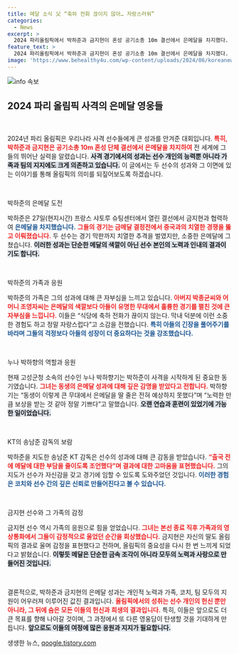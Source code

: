 ```yaml
---
title: 메달 소식 父 “축하 전화 끊이지 않아… 자랑스러워”
categories:
  - News
excerpt: >
  2024 파리올림픽에서 박하준과 금지현이 혼성 공기소총 10m 결선에서 은메달을 차지했다. 가족의 응원과 기쁨 속에 이룬 성과로, 그들의 여정은 감동으로 가득하다. 클릭하고 그 이야기를 들어보세요!
feature_text: >
  2024 파리올림픽에서 박하준과 금지현이 혼성 공기소총 10m 결선에서 은메달을 차지했다. 가족의 응원과 기쁨 속에 이룬 성과로, 그들의 여정은 감동으로 가득하다. 클릭하고 그 이야기를 들어보세요!
image: 'https://www.behealthy4u.com/wp-content/uploads/2024/06/koreanews.jpg'
---
```


<p><img src="https://www.behealthy4u.com/wp-content/uploads/2024/06/koreanews.jpg" alt="info 속보" /></p>

<h2 data-ke-size="size26">2024 파리 올림픽 사격의 은메달 영웅들</h2>

<p data-ke-size="size16">&nbsp;</p>

<p>2024년 파리 올림픽은 우리나라 사격 선수들에게 큰 성과를 안겨준 대회입니다. <b><span style="color: #ee2323;">특히, 박하준과 금지현은 공기소총 10m 혼성 단체 결선에서 은메달을 차지하여</span></b> 전 세계에 그들의 뛰어난 실력을 알렸습니다. <b><span style="background-color: #21538527;">사격 경기에서의 성과는 선수 개인의 능력뿐 아니라 가족과 팀의 지지에도 크게 의존하고 있습니다.</span></b> 이 글에서는 두 선수의 성과와 그 이면에 있는 이야기를 통해 올림픽의 의미를 되짚어보도록 하겠습니다.</p>

<p data-ke-size="size16">&nbsp;</p>

<p>박하준의 은메달 도전</p>

<p>박하준은 27일(현지시간) 프랑스 샤토루 슈팅센터에서 열린 결선에서 금지현과 협력하여 <b><span style="color: #1a5490;">은메달을 차지했습니다.</span></b> <b><span style="color: #ee2323;">그들의 경기는 금메달 결정전에서 중국과의 치열한 경쟁을 뚫고 이뤄졌습니다.</span></b> 두 선수는 경기 막판까지 치열한 추격을 벌였지만, 소중한 은메달에 그쳤습니다. <b><span style="background-color: #21538527;">이러한 성과는 단순한 메달의 색깔이 아닌 선수 본인의 노력과 인내의 결과이기도 합니다.</span></b></p>

<p data-ke-size="size16">&nbsp;</p>

<p>박하준의 가족과 응원</p>

<p>박하준의 가족은 그의 성과에 대해 큰 자부심을 느끼고 있습니다. <b><span style="color: #ee2323;">아버지 박종균씨와 어머니 조영자씨는 은메달의 색깔보다 아들이 유명한 무대에서 훌륭한 경기를 펼친 것에 큰 자부심을 느낍니다.</span></b> 이들은 “식당에 축하 전화가 끊이지 않는다. 막내 덕분에 이런 소중한 경험도 하고 정말 자랑스럽다”고 소감을 전했습니다. <b><span style="color: #1a5490;">특히 아들의 긴장을 풀어주기를 바라며 그들의 걱정보다 아들의 성장이 더 중요하다는 것을 강조했습니다.</span></b></p>

<p data-ke-size="size16">&nbsp;</p>

<p>누나 박하향의 역할과 응원</p>

<p>현재 고성군청 소속의 선수인 누나 박하향기는 박하준이 사격을 시작하게 된 중요한 동기였습니다. <b><span style="color: #ee2323;">그녀는 동생의 은메달 성과에 대해 깊은 감명을 받았다고 전합니다.</span></b> 박하향기는 “동생이 이렇게 큰 무대에서 은메달을 딸 줄은 전혀 예상하지 못했다”며 “노력한 만큼 보상을 받는 것 같아 정말 기쁘다”고 말했습니다. <b><span style="background-color: #21538527;">오랜 연습과 훈련이 있었기에 가능한 일이었습니다.</span></b> </p>

<p data-ke-size="size16">&nbsp;</p>

<p>KT의 송남준 감독의 보람</p>

<p>박하준을 지도한 송남준 KT 감독은 선수의 성과에 대해 큰 감동을 받았습니다. <b><span style="color: #ee2323;">“출국 전에 메달에 대한 부담을 줄이도록 조언했다”며 결과에 대한 고마움을 표현했습니다.</span></b> 그의 지도가 선수가 자신감을 갖고 경기에 임할 수 있도록 도와주었던 것입니다. <b><span style="color: #1a5490;">이러한 경험은 코치와 선수 간의 깊은 신뢰로 만들어진다고 볼 수 있습니다.</span></b></p>

<p data-ke-size="size16">&nbsp;</p>

<p>금지현 선수와 그 가족의 감정</p>

<p>금지현 선수 역시 가족의 응원으로 힘을 얻었습니다. <b><span style="color: #ee2323;">그녀는 본선 종료 직후 가족과의 영상통화에서 그들이 감정적으로 울었던 순간을 회상했습니다.</span></b> 금지현은 자신의 딸도 올림픽의 결과로 울며 감정을 표현했다고 전하며, 올림픽의 중요성을 다시 한 번 느끼게 되었다고 밝혔습니다. <b><span style="background-color: #21538527;">이렇듯 메달은 단순한 금속 조각이 아니라 모두의 노력과 사랑으로 만들어진 것입니다.</span></b></p>

<p data-ke-size="size16">&nbsp;</p>

<p>결론적으로, 박하준과 금지현의 은메달 성과는 개인적 노력과 가족, 코치, 팀 모두의 지원이 어우러져 이루어진 값진 결과입니다. <b><span style="color: #ee2323;">올림픽에서의 성취는 선수 개인의 헌신 뿐만 아니라, 그 뒤에 숨은 모든 이들의 헌신과 희생의 결과입니다.</span></b> 특히, 이들은 앞으로도 더 큰 목표를 향해 나아갈 것이며, 그 과정에서 또 다른 영웅담이 탄생할 것을 기대하게 만듭니다. <b><span style="background-color: #21538527;">앞으로도 이들의 여정에 많은 응원과 지지가 필요합니다.</span></b></p>
생생한 뉴스, <a href="https://qoogle.tistory.com" rel="dofollow">qoogle.tistory.com</a>


